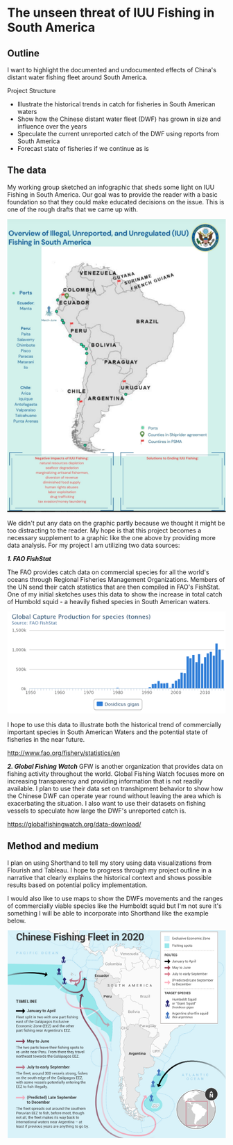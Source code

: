 #  The unseen threat of IUU Fishing in South America
##  Outline

I want to highlight the documented and undocumented effects of China's distant water fishing fleet around South America.

Project Structure
- Illustrate the historical trends in catch for fisheries in South American waters
- Show how the Chinese distant water fleet (DWF) has grown in size and influence over the years
- Speculate the current unreported catch of the DWF using reports from South America
- Forecast state of fisheries if we continue as is

## The data

My working group sketched an infographic that sheds some light on IUU Fishing in South America. Our goal was to provide the reader with a basic foundation so that they could make educated decisions on the issue. This is one of the rough drafts that we came up with.

![](https://github.com/mattko517/portfolio/blob/main/IUU%20Fishing%20Infographic%20Rough.png?raw=true)

We didn't put any data on the graphic partly because we thought it might be too distracting to the reader. My hope is that this project becomes a necessary supplement to a graphic like the one above by providing more data analysis. For my project I am utilizing two data sources:

***1. FAO FishStat***

The FAO provides catch data on commercial species for all the world's oceans through Regional Fisheries Management Organizations. Members of the UN send their catch statistics that are then compiled in FAO's FishStat. One of my initial sketches uses this data to show the increase in total catch of Humbold squid - a heavily fished species in South American waters.

![](https://github.com/mattko517/portfolio/blob/main/Global%20Capture%20Production%20Humboldt.png?raw=true)

I hope to use this data to illustrate both the historical trend of commercially important species in South American Waters and the potential state of fisheries in the near future. 

<http://www.fao.org/fishery/statistics/en>

***2. Global Fishing Watch***
GFW is another organization that provides data on fishing activity throughout the world. Global Fishing Watch focuses more on increasing transparency and providing information that is not readily available. I plan to use their data set on transhipment behavior to show how the Chinese DWF can operate year round without leaving the area which is exacerbating the situation. I also want to use their datasets on fishing vessels to speculate how large the DWF's unreported catch is.

<https://globalfishingwatch.org/data-download/>

## Method and medium

I plan on using Shorthand to tell my story using data visualizations from Flourish and Tableau. I hope to progress through my project outline in a narrative that clearly explains the historical context and shows possible results based on potential policy implementation.

I would also like to use maps to show the DWFs movements and the ranges of commercially viable species like the Humboldt squid but I'm not sure it's something I will be able to incorporate into Shorthand like the example below.

![](https://github.com/mattko517/portfolio/blob/main/Chinese%20Fishing%20Fleet%20202.png?raw=true)

